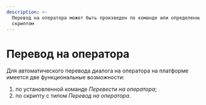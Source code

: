 ```yaml
---
description: >-
  Перевод на оператора может быть произведен по команде или определенным
  скриптом
---
```


# Перевод на оператора

Для автоматического перевода диалога на оператора на платформе имеется две функциональные возможности:

1. по установленной команде _Перевести на оператора_;
2. по скрипту с типом _Перевод на оператора_.



